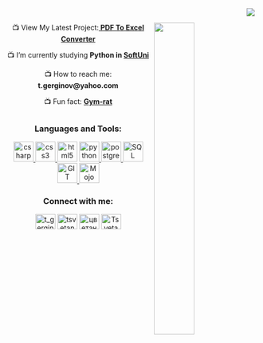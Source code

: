<img align="right" src="https://komarev.com/ghpvc/?username=TsvetanG2"/>

<h2><meta name="google-site-verification" content="VTH_x9ruWuOVlL1WlUmgKizdwzqkjCZQCtYypiFl1P4" /></h2>

<img align = "right" width = "40%" src ="https://github-readme-stats.vercel.app/api?username=TsvetanG2&show_icons=true&theme=dark"/>


<p align="center" width = "50">
  📺 View My Latest Project:<strong><a href="https://github.com/TsvetanG2/PdfToExcelConverter"> PDF To Excel Converter </strong></a> </p>
<p align="center" width = "50">
  📺 I’m currently studying <strong>Python in <a href="https://softuni.bg/">SoftUni</strong></a></p>
<p align="center" width = "50">   
  📺 How to reach me: <strong>t.gerginov@yahoo.com</strong></p>
<p align="center" width = "50">   
  📺 Fun fact: <strong><a href="https://media.istockphoto.com/photos/rendering-of-a-cartoon-mouse-doing-a-workout-with-a-barbell-picture-id1130349933?k=20&m=1130349933&s=612x612&w=0&h=qAGWnLyTa6sEOxmt3XQCeUCcoF54bCzYoUsEne0nqSA=">Gym-rat</strong></a></p>


<h2></h2>
<h3 align="center" width="90">Languages and Tools:</h3>
<p align="center" width="90" ><a href="https://developer.android.com" target="_blank" rel="noreferrer"> <a href="https://www.w3schools.com/cs/" target="_blank" rel="noreferrer"> <img src="https://www.pinclipart.com/picdir/big/124-1248748_c-sharp-logo-png.png" alt="csharp" width="40" height="40"/> </a> <a href="https://www.w3schools.com/css/" target="_blank" rel="noreferrer"> <img src="https://cdn2.iconfinder.com/data/icons/programming-2/24/css-3-256.png" alt="css3" width="40" height="40"/> </a><a href="https://www.w3.org/html/" target="_blank" rel="noreferrer"> <img src="https://clipground.com/images/html-png-9.png" alt="html5" width="40" height="40"/></a> <a href="https://www.python.org" target="_blank" rel="noreferrer"> <img src="https://mananmohnot.github.io/img/about-logos/logo-python.png" alt="python" width="40" height="40"/> </a> <a href="https://www.w3schools.com/postgresql/index.php" target="_blank" rel="noreferrer"> <img src="https://cdn.freebiesupply.com/logos/large/2x/postgresql-inc-logo-png-transparent.png" alt="postgresql" width="40" height="40"/> </a> <a href="https://www.w3schools.com/sql/" target="_blank" rel="noreferrer"> <img src="https://tapoueh.org/img/old/sql-logo.png" alt="SQL" width="40" height="40"/> </a>  <a href="https://www.w3schools.com/git/default.asp" target="_blank" rel="noreferrer"> <img src="https://cdn4.iconfinder.com/data/icons/free-social-media-icons-1/200/1469470492_Git-512.png" alt="GIT" width="40" height="40"/> </a> <a href="https://www.bing.com/ck/a?!&&p=63d5be7e1dca10abJmltdHM9MTY5NjQ2NDAwMCZpZ3VpZD0xOTg5ZDMxZS04MTJjLTY1ZTEtMDYwNi1jMTY1ODA1OTY0ZDkmaW5zaWQ9NTE4Ng&ptn=3&hsh=3&fclid=1989d31e-812c-65e1-0606-c165805964d9&psq=mojo&u=a1aHR0cHM6Ly93d3cubW9kdWxhci5jb20vbW9qbw&ntb=1" target="_blank" rel="noreferrer"> <img src="https://th.bing.com/th/id/OIP.mTTi8o7Vf857iDjKUGuUUwHaHa?pid=ImgDet&rs=1" alt="Mojo" width="40" height="40"/> </a></p>

<h3 align="center" width="100">Connect with me:</h3>
<p align="center" width="100">
<a href="https://www.hackerrank.com/t_gerginov" target="blank"><img align="center" src="https://th.bing.com/th/id/OIP._b7sog9ef6w9KiMGkceXgAHaHa?pid=ImgDet&rs=1" alt="t_gerginov" height="30" width="40" /></a>
<a href="https://www.linkedin.com/in/tsvetan-gerginov-532931220/" target="blank"><img align="center" src="https://raw.githubusercontent.com/rahuldkjain/github-profile-readme-generator/master/src/images/icons/Social/linked-in-alt.svg" alt="tsvetan (teto) gerginov" height="30" width="40" /></a>
<a href="https://fb.com/цветан гергинов" target="blank"><img align="center" src="https://raw.githubusercontent.com/rahuldkjain/github-profile-readme-generator/master/src/images/icons/Social/facebook.svg" alt="цветан гергинов" height="30" width="40" /></a>
<a href="https://www.upwork.com/freelancers/~01bfbeac6eea0aae79" target="blank"><img align="center" src="https://th.bing.com/th/id/R.ebdabc95d3fed294d5f787c7c3a0d7a2?rik=cxKOGnxCCHu%2bzw&pid=ImgRaw&r=0" alt="Tsvetan Gerginov" height="30" width="40" /></a>
</p>



